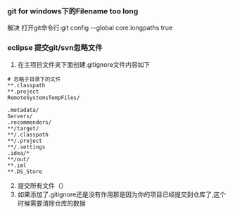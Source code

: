 ### git for windows下的Filename too long
解决
打开git命令行:git config --global core.longpaths true

### eclipse 提交git/svn忽略文件
1. 在主项目文件夹下面创建.gitignore文件内容如下
```language
# 忽略子目录下的文件
**.classpath
**.project
RemoteSystemsTempFiles/

.metadata/
Servers/
.recommenders/
**/target/
**/.classpath
**/.project
**/.settings
.idea/*
**/out/
**.iml
**.DS_Store
```
2. 提交所有文件（）
3. 如果添加了.gitignore还是没有作用那是因为你的项目已经提交到仓库了,这个时候需要清除仓库的数据